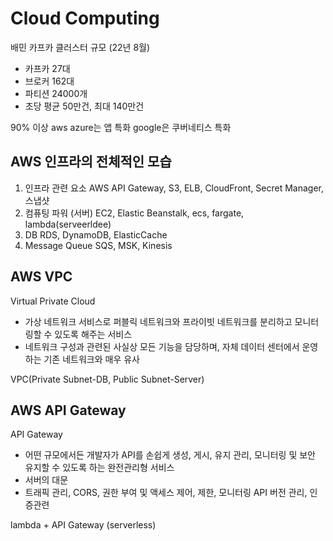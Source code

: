 # Cloud Computing

배민 카프카 클러스터 규모 (22년 8월)
- 카프카 27대
- 브로커 162대
- 파티션 24000개
- 초당 평균 50만건, 최대 140만건

90% 이상 aws
azure는 앱 특화
google은 쿠버네티스 특화

## AWS 인프라의 전체적인 모습

1. 인프라 관련 요소
AWS 
API Gateway, S3, ELB, CloudFront, Secret Manager, 스냅샷
2. 컴퓨팅 파워 (서버)
EC2, Elastic Beanstalk, ecs, fargate, lambda(serveerldee)
3. DB
RDS, DynamoDB, ElasticCache
4. Message Queue
SQS, MSK, Kinesis

## AWS VPC
Virtual Private Cloud
- 가상 네트워크 서비스로 퍼블릭 네트워크와 프라이빗 네트워크를 분리하고 모니터링할 수 있도록 해주는 서비스
- 네트워크 구성과 관련된 사실상 모든 기능을 담당하며, 자체 데이터 센터에서 운영하는 기존 네트워크와 매우 유사

VPC(Private Subnet-DB, Public Subnet-Server)

## AWS API Gateway
API Gateway
- 어떤 규모에서든 개발자가 API를 손쉽게 생성, 게시, 유지 관리, 모니터링 및 보안 유지할 수 있도록 하는 완전관리형 서비스
- 서버의 대문
- 트래픽 관리, CORS, 권한 부여 및 액세스 제어, 제한, 모니터링 API 버전 관리, 인증관련

lambda + API Gateway (serverless)


